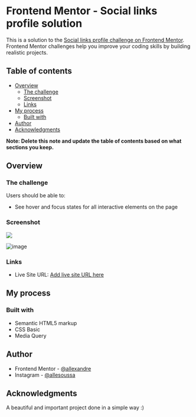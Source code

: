 # Frontend Mentor - Social links profile solution

This is a solution to the [Social links profile challenge on Frontend Mentor](https://www.frontendmentor.io/challenges/social-links-profile-UG32l9m6dQ). Frontend Mentor challenges help you improve your coding skills by building realistic projects. 

## Table of contents

- [Overview](#overview)
  - [The challenge](#the-challenge)
  - [Screenshot](#screenshot)
  - [Links](#links)
- [My process](#my-process)
  - [Built with](#built-with)
- [Author](#author)
- [Acknowledgments](#acknowledgments)

**Note: Delete this note and update the table of contents based on what sections you keep.**

## Overview

### The challenge

Users should be able to:

- See hover and focus states for all interactive elements on the page

### Screenshot

![](./screenshot.jpg)

![image](https://github.com/sousalle/ProjectSociallinks/assets/113214899/26aa5808-8f05-4156-b9a6-e35ae485d2dc)


### Links

- Live Site URL: [Add live site URL here](https://sousalle.github.io/ProjectSociallinks/#)

## My process

### Built with

- Semantic HTML5 markup
- CSS Basic
- Media Query 

## Author
- Frontend Mentor - [@allexandre](https://www.frontendmentor.io/profile/Ale04-git)
- Instagram - [@allesoussa](https://www.instagram.com/allesoussa/)

## Acknowledgments

A beautiful and important project done in a simple way :)
